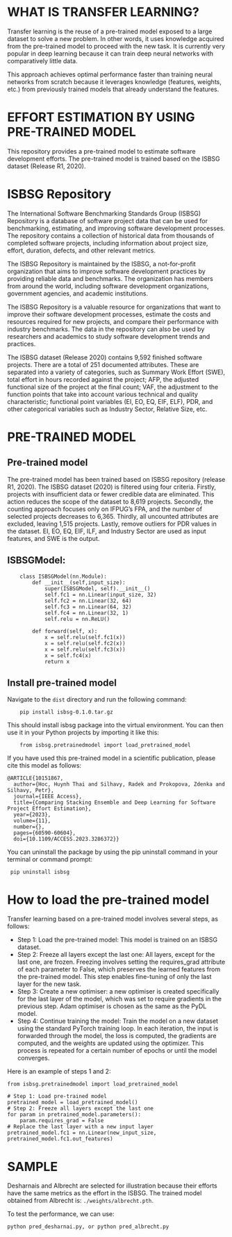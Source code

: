 # WHAT IS TRANSFER LEARNING?
Transfer learning is the reuse of a pre-trained model exposed to a large dataset to solve a new problem. In other words, it uses knowledge acquired from the pre-trained model to proceed with the new task. It is currently very popular in deep learning because it can train deep neural networks with comparatively little data.

This approach achieves optimal performance faster than training neural networks from scratch because it leverages knowledge (features, weights, etc.) from previously trained models that already understand the features.

# EFFORT ESTIMATION BY USING PRE-TRAINED MODEL
This repository provides a pre-trained model to estimate software development efforts. The pre-trained model is trained based on the ISBSG dataset (Release R1, 2020).

# ISBSG Repository

The International Software Benchmarking Standards Group (ISBSG) Repository is a database of software project data that can be used for benchmarking, estimating, and improving software development processes. The repository contains a collection of historical data from thousands of completed software projects, including information about project size, effort, duration, defects, and other relevant metrics.

The ISBSG Repository is maintained by the ISBSG, a not-for-profit organization that aims to improve software development practices by providing reliable data and benchmarks. The organization has members from around the world, including software development organizations, government agencies, and academic institutions.

The ISBSG Repository is a valuable resource for organizations that want to improve their software development processes, estimate the costs and resources required for new projects, and compare their performance with industry benchmarks. The data in the repository can also be used by researchers and academics to study software development trends and practices.

The ISBSG dataset (Release 2020) contains 9,592 finished software projects. There are a total of 251 documented attributes. These are separated into a variety of categories, such as Summary Work Effort (SWE), total effort in hours recorded against the project; AFP, the adjusted functional size of the project at the final count; VAF, the adjustment to the function points that take into account various technical and quality characteristic; functional point variables (EI, EO, EQ, EIF, ELF), PDR, and other categorical variables such as Industry Sector, Relative Size, etc.

# PRE-TRAINED MODEL

## Pre-trained model
The pre-trained model has been trained based on ISBSG repository (release R1, 2020). The ISBSG dataset (2020) is filtered using four criteria. Firstly, projects with insufficient data or fewer credible data are eliminated. This action reduces the scope of the dataset to 8,619 projects. Secondly, the counting approach focuses only on IFPUG’s FPA, and the number of selected projects decreases to 6,365. Thirdly, all uncounted attributes are excluded, leaving 1,515 projects. Lastly, remove outliers for PDR values in the dataset. EI, EO, EQ, EIF, ILF, and Industry Sector are used as input features, and SWE is the output.

## ISBSGModel:

```
    class ISBSGModel(nn.Module):
        def __init__(self,input_size):
            super(ISBSGModel, self).__init__()
            self.fc1 = nn.Linear(input_size, 32)
            self.fc2 = nn.Linear(32, 64)
            self.fc3 = nn.Linear(64, 32)
            self.fc4 = nn.Linear(32, 1)
            self.relu = nn.ReLU()
            
        def forward(self, x):
            x = self.relu(self.fc1(x))
            x = self.relu(self.fc2(x))
            x = self.relu(self.fc3(x))
            x = self.fc4(x)
            return x

```

## Install pre-trained model

Navigate to the ``dist`` directory and run the following command:

```
    pip install isbsg-0.1.0.tar.gz

```
This should install isbsg package into the virtual environment. You can then use it in your Python projects by importing it like this:

```
    from isbsg.pretrainedmodel import load_pretrained_model

```
If you have used this pre-trained model in a scientific publication, please cite this model as follows:

```
@ARTICLE{10151867,
  author={Hoc, Huynh Thai and Silhavy, Radek and Prokopova, Zdenka and Silhavy, Petr},
  journal={IEEE Access}, 
  title={Comparing Stacking Ensemble and Deep Learning for Software Project Effort Estimation}, 
  year={2023},
  volume={11},
  number={},
  pages={60590-60604},
  doi={10.1109/ACCESS.2023.3286372}}

```

You can uninstall the package by using the pip uninstall command in your terminal or command prompt:

```
 pip uninstall isbsg

```
# How to load the pre-trained model

Transfer learning based on a pre-trained model involves several steps, as follows:
* Step 1: Load the pre-trained model: This model is trained on an ISBSG dataset.
* Step 2: Freeze all layers except the last one: All layers, except for the last one, are frozen. Freezing involves setting the requires_grad attribute of each parameter to False, which preserves the learned features from the pre-trained model. This step enables fine-tuning of only the last layer for the new task.
* Step 3: Create a new optimiser: a new optimiser is created specifically for the last layer of the model, which was set to require gradients in the previous step. Adam optimiser is chosen as the same as the PyDL model. 
* Step 4: Continue training the model: Train the model on a new dataset using the standard PyTorch training loop. In each iteration, the input is forwarded through the model, the loss is computed, the gradients are computed, and the weights are updated using the optimizer. This process is repeated for a certain number of epochs or until the model converges. 

Here is an example of steps 1 and 2:

```
from isbsg.pretrainedmodel import load_pretrained_model

# Step 1: Load pre-trained model
pretrained_model = load_pretrained_model()
# Step 2: Freeze all layers except the last one
for param in pretrained_model.parameters():
    param.requires_grad = False
# Replace the last layer with a new input layer
pretrained_model.fc1 = nn.Linear(new_input_size, pretrained_model.fc1.out_features)

```

# SAMPLE

Desharnais and Albrecht are selected for illustration because their efforts have the same metrics as the effort in the ISBSG. The trained model obtained from Albrecht is: ``./weights/albrecht.pth``.

To test the performance, we can use:

```
python pred_desharnai.py, or python pred_albrecht.py

```


